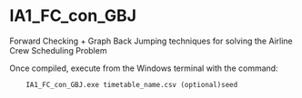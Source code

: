 # IA1_FC_con_GBJ
Forward Checking + Graph Back Jumping techniques for solving the Airline Crew Scheduling Problem

Once compiled, execute from the Windows terminal with the command:

        IA1_FC_con_GBJ.exe timetable_name.csv (optional)seed
